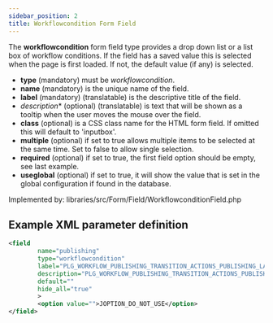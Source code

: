 ```yaml
---
sidebar_position: 2
title: Workflowcondition Form Field
---
```




The **workflowcondition** form field type provides a drop down list or a list box of workflow conditions. If the field has a saved value this is selected when the page is first loaded. If not, the default value (if any) is selected.

-   **type** (mandatory) must be *workflowcondition*.
-   **name** (mandatory) is the unique name of the field.
-   **label** (mandatory) (translatable) is the descriptive title of the
    field.
-  *description** (optional) (translatable) is text that will be shown
     as a tooltip when the user moves the mouse over the field.
-   **class** (optional) is a CSS class name for the HTML form field. If omitted this will default to 'inputbox'.
-   **multiple** (optional) if set to true allows multiple items to be selected at the same time. Set to false to allow single selection.
- **required** (optional) if set to true, the first field option should be empty, see last example.
-  **useglobal** (optional) if set to true, it will show the value that is set in the global configuration if found in the database.

Implemented by: libraries/src/Form/Field/WorkflowconditionField.php

## Example XML parameter definition

```xml
<field
        name="publishing"
        type="workflowcondition"
        label="PLG_WORKFLOW_PUBLISHING_TRANSITION_ACTIONS_PUBLISHING_LABEL"
        description="PLG_WORKFLOW_PUBLISHING_TRANSITION_ACTIONS_PUBLISHING_DESC"
        default=""
        hide_all="true"
        >
        <option value="">JOPTION_DO_NOT_USE</option>
</field>
```
